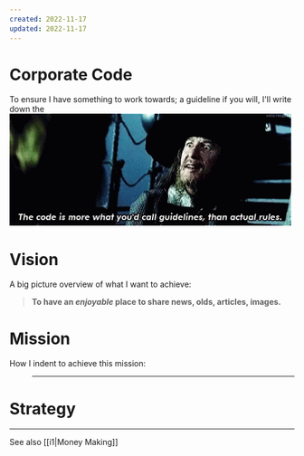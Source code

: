 ```yaml
---
created: 2022-11-17
updated: 2022-11-17
---
```

# Corporate Code

To ensure I have something to work towards; a guideline if you will, I'll write down the  ![Barbossa's Code](/imgs/wiki/code-guidelines-pirates-code.gif)

# Vision

A big picture overview of what I want to achieve:

> **To have an _enjoyable_ place to share news, olds, articles, images.**

# Mission

How I indent to achieve this mission:

> ****

# Strategy


---

See also [[i1|Money Making]]
